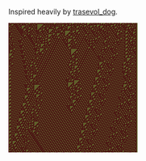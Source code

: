 Inspired heavily by [trasevol_dog](https://www.lexaloffle.com/bbs/?tid=28308).

![Sample](https://github.com/jessemillar/gautomata/raw/master/automata.png)

